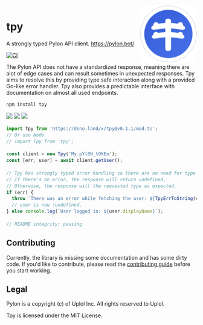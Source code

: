 <img align="right" width="150" src=".github/assets/pylon-dicon.png">

# tpy

A strongly typed Pylon API client. https://pylon.bot/

[![CI](https://github.com/insyri/tpy/actions/workflows/ci.yml/badge.svg)](https://github.com/insyri/tpy/actions/workflows/ci.yml)

The Pylon API does not have a standardized response, meaning there are alot of
edge cases and can result sometimes in unexpected responses. Tpy aims to resolve
this by providing type safe interaction along with a provided Go-like error
handler. Tpy also provides a predictable interface with documentation on almost
all used endpoints.

```bash
npm install tpy
```

[![](https://shields.io/badge/deno-05122A?logo=deno&style=for-the-badge)](https://deno.land/)
[![](https://shields.io/badge/node.js-05122A?logo=node.js&style=for-the-badge)](https://nodejs.org/)
[![](https://shields.io/badge/typescript-05122A?logo=typescript&style=for-the-badge)](https://www.typescriptlang.org/)

<!-- DO NOT EDIT, edit in ./_readme.ts -->

```ts
import Tpy from 'https://deno.land/x/tpy@v0.1.1/mod.ts';
// Or use Node
// import Tpy from 'tpy';

const client = new Tpy('My.pYl0N_tOKEn');
const [err, user] = await client.getUser();

// Tpy has strongly typed error handling so there are no need for type guards.
// If there's an error, the response will return undefined,
// Otherwise, the response will the requested type as expected.
if (err) {
  throw `There was an error while fetching the user: ${TpyErrToString(err)}.`;
  // user is now !undefined.
} else console.log(`User logged in: ${user.displayName}`);

// README integrity: passing
```

## Contributing

Currently, the library is missing some documentation and has some dirty code. If
you'd like to contribute, please read the
[contributing guide](.github/CONTRIBUTING.md) before you start working.

## Legal

Pylon is a copyright (c) of Uplol Inc. All rights reserved to Uplol.

Tpy is licensed under the MIT License.
